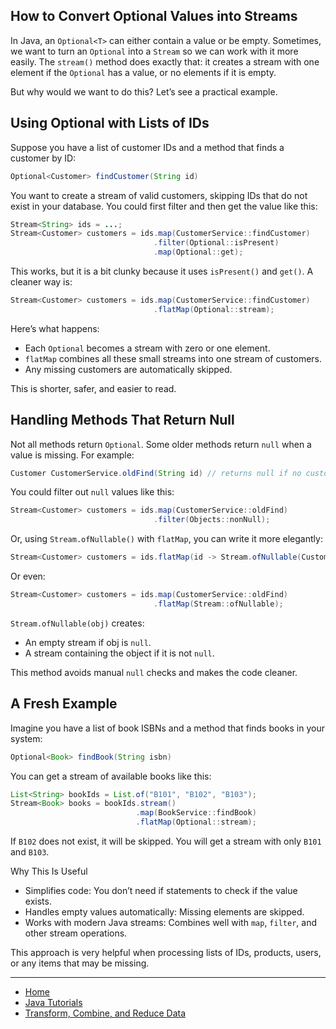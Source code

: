 ## How to Convert Optional Values into Streams

In Java, an `Optional<T>` can either contain a value or be empty. Sometimes, we want to turn an `Optional` into a `Stream` so we can work with it more easily. The `stream()` method does exactly that: it creates a stream with one element if the `Optional` has a value, or no elements if it is empty.

But why would we want to do this? Let’s see a practical example.

## Using Optional with Lists of IDs

Suppose you have a list of customer IDs and a method that finds a customer by ID:

```java
Optional<Customer> findCustomer(String id)
```

You want to create a stream of valid customers, skipping IDs that do not exist in your database. 
You could first filter and then get the value like this:

```java
Stream<String> ids = ...;
Stream<Customer> customers = ids.map(CustomerService::findCustomer)
                                .filter(Optional::isPresent)
                                .map(Optional::get);
```

This works, but it is a bit clunky because it uses `isPresent()` and `get()`. A cleaner way is:

```java
Stream<Customer> customers = ids.map(CustomerService::findCustomer)
                                .flatMap(Optional::stream);
```

Here’s what happens:
- Each `Optional` becomes a stream with zero or one element.
- `flatMap` combines all these small streams into one stream of customers.
- Any missing customers are automatically skipped.

This is shorter, safer, and easier to read.


## Handling Methods That Return Null

Not all methods return `Optional`. Some older methods return `null` when a value is missing. For example:

```java
Customer CustomerService.oldFind(String id) // returns null if no customer
```

You could filter out `null` values like this:

```java
Stream<Customer> customers = ids.map(CustomerService::oldFind)
                                .filter(Objects::nonNull);
```

Or, using `Stream.ofNullable()` with `flatMap`, you can write it more elegantly:

```java
Stream<Customer> customers = ids.flatMap(id -> Stream.ofNullable(CustomerService.oldFind(id)));
```

Or even:

```java
Stream<Customer> customers = ids.map(CustomerService::oldFind)
                                .flatMap(Stream::ofNullable);
```

`Stream.ofNullable(obj)` creates:
- An empty stream if obj is `null`.
- A stream containing the object if it is not `null`.

This method avoids manual `null` checks and makes the code cleaner.

## A Fresh Example

Imagine you have a list of book ISBNs and a method that finds books in your system:

```java
Optional<Book> findBook(String isbn)
```

You can get a stream of available books like this:

```java
List<String> bookIds = List.of("B101", "B102", "B103");
Stream<Book> books = bookIds.stream()
                            .map(BookService::findBook)
                            .flatMap(Optional::stream);
```

If `B102` does not exist, it will be skipped. You will get a stream with only `B101` and `B103`.

Why This Is Useful

- Simplifies code: You don’t need if statements to check if the value exists.
- Handles empty values automatically: Missing elements are skipped.
- Works with modern Java streams: Combines well with `map`, `filter`, and other stream operations.

This approach is very helpful when processing lists of IDs, products, users, or any items that may be missing.

---

- [Home](./../../README.md)
- [Java Tutorials](./../tutorials.md)
- [Transform, Combine, and Reduce Data](./4_Transform_Combine_and_Reduce_Data.md)